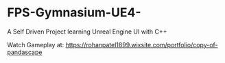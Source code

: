 # FPS-Gymnasium-UE4-
A Self Driven Project learning Unreal Engine UI with C++

Watch Gameplay at: https://rohanpatel1899.wixsite.com/portfolio/copy-of-pandascape
